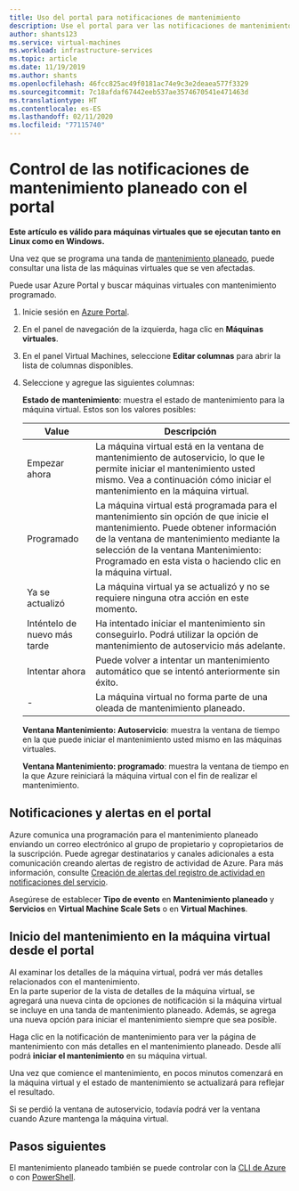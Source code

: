 ```yaml
---
title: Uso del portal para notificaciones de mantenimiento
description: Use el portal para ver las notificaciones de mantenimiento de máquinas virtuales que se ejecutan en Azure e iniciar el mantenimiento de autoservicio.
author: shants123
ms.service: virtual-machines
ms.workload: infrastructure-services
ms.topic: article
ms.date: 11/19/2019
ms.author: shants
ms.openlocfilehash: 46fcc825ac49f0181ac74e9c3e2deaea577f3329
ms.sourcegitcommit: 7c18afdaf67442eeb537ae3574670541e471463d
ms.translationtype: HT
ms.contentlocale: es-ES
ms.lasthandoff: 02/11/2020
ms.locfileid: "77115740"
---
```

# <a name="handling-planned-maintenance-notifications-using-the-portal"></a>Control de las notificaciones de mantenimiento planeado con el portal

**Este artículo es válido para máquinas virtuales que se ejecutan tanto en Linux como en Windows.**

Una vez que se programa una tanda de [mantenimiento planeado](maintenance-notifications.md), puede consultar una lista de las máquinas virtuales que se ven afectadas. 

Puede usar Azure Portal y buscar máquinas virtuales con mantenimiento programado.

1. Inicie sesión en [Azure Portal](https://portal.azure.com).

2. En el panel de navegación de la izquierda, haga clic en **Máquinas virtuales**.

3. En el panel Virtual Machines, seleccione **Editar columnas** para abrir la lista de columnas disponibles.

4. Seleccione y agregue las siguientes columnas:

   **Estado de mantenimiento**: muestra el estado de mantenimiento para la máquina virtual. Estos son los valores posibles:
      
      | Value | Descripción |
      |-------|-------------|
      | Empezar ahora | La máquina virtual está en la ventana de mantenimiento de autoservicio, lo que le permite iniciar el mantenimiento usted mismo. Vea a continuación cómo iniciar el mantenimiento en la máquina virtual. | 
      | Programado | La máquina virtual está programada para el mantenimiento sin opción de que inicie el mantenimiento. Puede obtener información de la ventana de mantenimiento mediante la selección de la ventana Mantenimiento: Programado en esta vista o haciendo clic en la máquina virtual. | 
      | Ya se actualizó | La máquina virtual ya se actualizó y no se requiere ninguna otra acción en este momento. | 
      | Inténtelo de nuevo más tarde | Ha intentado iniciar el mantenimiento sin conseguirlo. Podrá utilizar la opción de mantenimiento de autoservicio más adelante. | 
      | Intentar ahora | Puede volver a intentar un mantenimiento automático que se intentó anteriormente sin éxito. | 
      | - | La máquina virtual no forma parte de una oleada de mantenimiento planeado. |
      

   **Ventana Mantenimiento: Autoservicio**: muestra la ventana de tiempo en la que puede iniciar el mantenimiento usted mismo en las máquinas virtuales.
   
   **Ventana Mantenimiento: programado**: muestra la ventana de tiempo en la que Azure reiniciará la máquina virtual con el fin de realizar el mantenimiento. 



## <a name="notification-and-alerts-in-the-portal"></a>Notificaciones y alertas en el portal

Azure comunica una programación para el mantenimiento planeado enviando un correo electrónico al grupo de propietario y copropietarios de la suscripción. Puede agregar destinatarios y canales adicionales a esta comunicación creando alertas de registro de actividad de Azure. Para más información, consulte [Creación de alertas del registro de actividad en notificaciones del servicio](../azure-monitor/platform/alerts-activity-log-service-notifications.md).

Asegúrese de establecer **Tipo de evento** en **Mantenimiento planeado** y **Servicios** en **Virtual Machine Scale Sets** o en **Virtual Machines**.

## <a name="start-maintenance-on-your-vm-from-the-portal"></a>Inicio del mantenimiento en la máquina virtual desde el portal

Al examinar los detalles de la máquina virtual, podrá ver más detalles relacionados con el mantenimiento.  
En la parte superior de la vista de detalles de la máquina virtual, se agregará una nueva cinta de opciones de notificación si la máquina virtual se incluye en una tanda de mantenimiento planeado. Además, se agrega una nueva opción para iniciar el mantenimiento siempre que sea posible. 


Haga clic en la notificación de mantenimiento para ver la página de mantenimiento con más detalles en el mantenimiento planeado. Desde allí podrá **iniciar el mantenimiento** en su máquina virtual.

Una vez que comience el mantenimiento, en pocos minutos comenzará en la máquina virtual y el estado de mantenimiento se actualizará para reflejar el resultado.

Si se perdió la ventana de autoservicio, todavía podrá ver la ventana cuando Azure mantenga la máquina virtual. 


## <a name="next-steps"></a>Pasos siguientes

El mantenimiento planeado también se puede controlar con la [CLI de Azure](maintenance-notifications-cli.md) o con [PowerShell](maintenance-notifications-powershell.md).